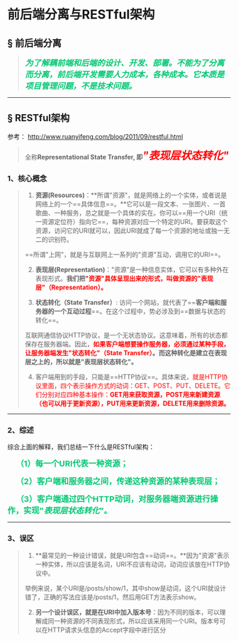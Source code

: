 # 前后端分离与RESTful架构



## &sect; 前后端分离

> <font color='#02C874' size=4>***为了解耦前端和后端的设计、开发、部署。不能为了分离而分离，前后端开发需要人力成本，各种成本。它本质是项目管理问题，不是技术问题。***</font>

------



## &sect; RESTful架构

参考： http://www.ruanyifeng.com/blog/2011/09/restful.html

>  全称**Representational State Transfer, 即<font color='red' size=5>*"表现层状态转化"*</font>**

### 1、核心概念

>1. **资源(Resources)**：**所谓"资源"，就是网络上的一个实体，或者说是网络上的一个==具体信息==。**它可以是一段文本、一张图片、一首歌曲、一种服务，总之就是一个具体的实在。你可以==用一个URI（统一资源定位符）指向它==，每种资源对应一个特定的URI。要获取这个资源，访问它的URI就可以，因此URI就成了每一个资源的地址或独一无二的识别符。
>
>  ==所谓"上网"，就是与互联网上一系列的"资源"互动，调用它的URI==。
>
>2. **表现层(Representation)**："资源"是一种信息实体，它可以有多种外在表现形式。**我们把<font color='red'>"资源"具体呈现出来的形式，叫做资源的"表现层"（Representation）。</font>**
>
>3. **状态转化（State Transfer）**:  访问一个网站，就代表了==**客户端和服务器的一个互动过程**==。在这个过程中，势必涉及到==数据与状态的转化==。
>
>  互联网通信协议HTTP协议，是一个无状态协议。这意味着，所有的状态都保存在服务器端。因此，**<font color='red'>如果客户端想要操作服务器，必须通过某种手段，让服务器端发生"状态转化"（State Transfer）</font>。而这种转化是建立在表现层之上的，所以就是"表现层状态转化"。**
>
>
>4. 客户端用到的手段，只能是==HTTP协议==。具体来说，<font color='red'>就是HTTP协议里面，四个表示操作方式的动词：GET、POST、PUT、DELETE。它们分别对应四种基本操作：**GET用来获取资源，POST用来新建资源（也可以用于更新资源），PUT用来更新资源，DELETE用来删除资源。**</font>

------



### 2、综述

综合上面的解释，我们总结一下什么是RESTful架构：

　　<font color='#02C874' size=4>**（1）每一个URI代表一种资源；**</font>

　　<font color='#02C874' size=4>**（2）客户端和服务器之间，传递这种资源的某种表现层；**</font>

　　<font color='#02C874' size=4>**（3）客户端通过四个HTTP动词，对服务器端资源进行操作，实现"*表现层状态转化*"。**</font>

------



### 3、误区

>1. **最常见的一种设计错误，就是URI包含==动词==。**因为"资源"表示一种实体，所以应该是名词，URI不应该有动词，动词应该放在HTTP协议中。
>
>   举例来说，某个URI是/posts/show/1，其中show是动词，这个URI就设计错了，正确的写法应该是/posts/1，然后用GET方法表示show。
>
>2. **另一个设计误区，就是在URI中加入版本号**：因为不同的版本，可以理解成同一种资源的不同表现形式，所以应该采用同一个URI。版本号可以在HTTP请求头信息的Accept字段中进行区分